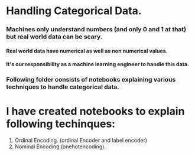 # Handling Categorical Data.

### Machines only understand numbers (and only 0 and 1 at that) but real world data can be scary.
#### Real world data have numerical as well as non numerical values. 
#### It's our responsibility as a machine learning engineer to handle this data.
### Following folder consists of notebooks explaining various techniques to handle categorical data.

# I have created notebooks to explain following techinques:
1. Ordinal Encoding. (ordinal Encoder and label encoder)
2. Nominal Encoding (onehotencoding).
